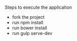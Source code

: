 Steps to execute the application
* fork the project
* run npm install
* run bower install
* run gulp serve-dev